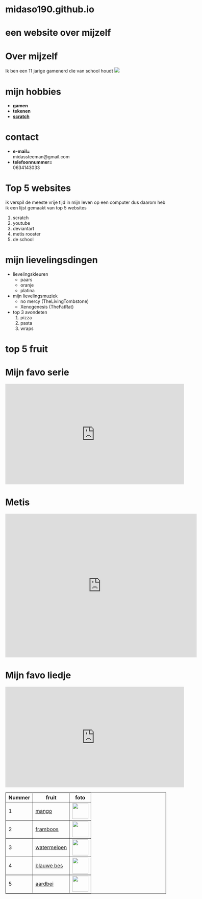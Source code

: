 # midaso190.github.io
<!DOCTYPE html>
<html>
<head>
  <meta charset="utf-8">
  <meta name="viewport" content="width=device-width">
  <h1>een website over mijzelf</h1>
</head>
<body>
  <h1>Over mijzelf</h1>
    Ik ben een 11 jarige gamenerd die van school houdt  <img src="http://www.10e.nl/wp/wp-content/uploads/2014/02/297070289_a8ab15ba58.jpg">
  <h1>mijn hobbies</h1>
  <ul>
    <li><strong>gamen </strong><br></li>
    <li><strong> tekenen</strong><br></li>
    <li><strong> <a href=https://scratch.mit.edu/search/projects?q=midas3>scratch</a></strong><br></li>
  </ul>
  <h1>contact</h1>
  <ul>
    <li><strong>e-mail=</strong><br></li> midassteeman@gmail.com <li>
    <strong>telefoonnummer=</strong><br></li> 0634143033
  </ul>
  <h1>Top 5 websites</h1>
  ik verspil de meeste vrije tijd in mijn leven op een computer dus daarom heb ik een lijst gemaakt van top 5 websites
  <ol>
    <li>scratch</li>
    <li>youtube</li>
    <li>deviantart</li>
    <li>metis rooster</li>
    <li>de school</li>
  </ol>
  <h1>mijn lievelingsdingen</h1>
  <ul>
    <li>lievelingskleuren
      <ul>
        <li>paars</li>
        <li>oranje</li>
        <li>platina</li>
      </ul>
    </li>
    <li>mijn lievelingsmuziek
      <ul>
        <li>no mercy (TheLivingTombstone)</li>
        <li>Xenogenesis (TheFatRat)</li>
      </ul>
    </li>
    <li>top 3 avondeten
      <ol>
        <li>pizza</li>
        <li>pasta</li>
        <li>wraps</li>
      </ol>
    </li>
  </ul>
  <h1>top 5 fruit</h1>
  <table border="1px">
    <tr>
      <th>Nummer</th>
      <th>fruit</th>
      <th>foto</th>
    </tr>
    <tr>
      <td>1</td>
      <td><a href=https://nl.wikipedia.org/wiki/Mango>mango</a></td>
      <td><img width="50px" src="https://www.specialfruit.com/nl/thumbnail/productFull/product-1422538408/mango-by-air.jpg"></td>
    </tr>
    <tr>
      <td>2</td>
      <td><a href=https://nl.wikipedia.org/wiki/Framboos>framboos</a></td>
      <td><img width="50px" src="https://www.ahealthylife.nl/wp-content/uploads/2017/06/frambozen_voedingswaarde.jpg"></td>
    </tr>
    <tr>
      <td>3</td>
      <td><a href=https://nl.wikipedia.org/wiki/Watermeloen>watermeloen</a></td>
      <td><img width="50px" src="https://www.ekonoom.nl/media/catalog/product/w/a/watermeloen2.jpg"></td>
    </tr>
    <tr>
      <td>4</td>
      <td><a href=https://nl.wikipedia.org/wiki/Blauwe_bes>blauwe bes</a></td>
      <td><img width="50px" src="https://ochun.shop/image/cache/catalog/Producten/blauwe-bes-800x800.jpg"></td>
    </tr>
    <tr>
      <td>5</td>
      <td><a href=https://nl.wikipedia.org/wiki/Aardbei>aardbei</a></td>
      <td><img width="50px" src="https://www.vangeldernederland.nl/static/uploads-cms2/aardbeien-blog.jpg"></td>
    </tr>
  </body>
  <h1>Mijn favo serie</h1>
  <iframe width="560" height="315" src="https://www.youtube.com/embed/4sBj_PI3zG0" frameborder="0" allow="autoplay; encrypted-media" allowfullscreen></iframe>
  <h1>Metis</h1>
  <iframe src="https://www.google.com/maps/embed?pb=!1m18!1m12!1m3!1d2436.4767811394777!2d4.915998315618732!3d52.36177425569575!2m3!1f0!2f0!3f0!3m2!1i1024!2i768!4f13.1!3m3!1m2!1s0x47c609711f21356f%3A0x4698c2612bcb276b!2sMetis+Montessori+Lyceum!5e0!3m2!1snl!2snl!4v1537265512040" width="600" height="450" frameborder="0" style="border:0" allowfullscreen></iframe>
  <h1>Mijn favo liedje</h1>
  <iframe width="560" height="315" src="https://www.youtube.com/embed/y5Cbjy0OZxo" frameborder="0" allow="autoplay; encrypted-media" allowfullscreen></iframe>
</body>
</html>
